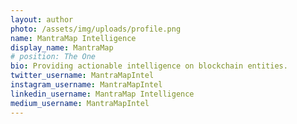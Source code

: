```yaml
---
layout: author
photo: /assets/img/uploads/profile.png
name: MantraMap Intelligence
display_name: MantraMap
# position: The One
bio: Providing actionable intelligence on blockchain entities.
twitter_username: MantraMapIntel
instagram_username: MantraMapIntel
linkedin_username: MantraMap Intelligence
medium_username: MantraMapIntel
---
```


